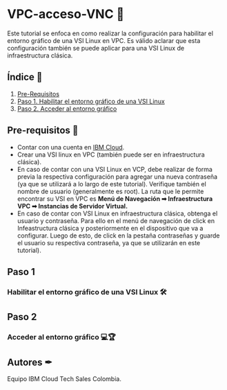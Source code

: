 # VPC-acceso-VNC 🔐
Este tutorial se enfoca en como realizar la configuración para habilitar el entorno gráfico de una VSI Linux en VPC. Es válido aclarar que esta configuración también se puede aplicar para una VSI Linux de infraestructura clásica. 

## Índice  📰
1. [Pre-Requisitos](#Pre-Requisitos-pencil)
2. [Paso 1. Habilitar el entorno gráfico de una VSI Linux](#Paso-1)
3. [Paso 2. Acceder al entorno gráfico](#Paso-2)


## Pre-requisitos :pencil:
* Contar con una cuenta en <a href="https://cloud.ibm.com/"> IBM Cloud</a>.
* Crear una VSI linux en VPC (también puede ser en infraestructura clásica).
* En caso de contar con una VSI Linux en VCP, debe realizar de forma previa la respectiva configuración para agregar una nueva contraseña (ya que se utilizará a lo largo de este tutorial). Verifique también el nombre de usuario (generalmente es root). La ruta que le permite encontrar su VSI en VPC es **Menú de Navegación ➡ Infraestructura VPC ➡ Instancias de Servidor Virtual.**
* En caso de contar con VSI Linux en infraestructura clásica, obtenga el usuario y contraseña. Para ello en el menú de navegación de click en Infeastructura clásica y posteriormente en el dispositivo que va a configurar. Luego de esto, de click en la pestaña contraseñas y guarde el usuario su respectiva contraseña, ya que se utilizarán en este tutorial).

## Paso 1
### Habilitar el entorno gráfico de una VSI Linux 🛠

## Paso 2
### Acceder al entorno gráfico 💻🏆

## Autores ✒
Equipo IBM Cloud Tech Sales Colombia.
